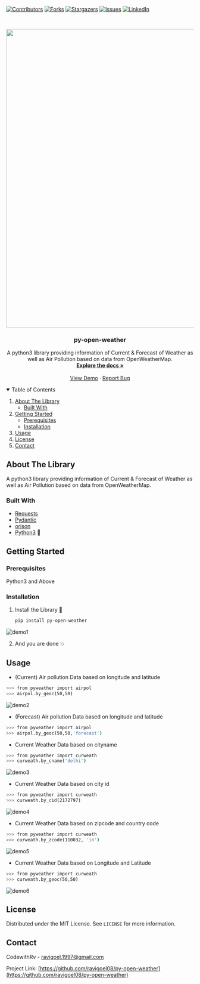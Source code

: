 <!-- PROJECT SHIELDS -->
<!--
*** I'm using markdown "reference style" links for readability.
*** Reference links are enclosed in brackets [ ] instead of parentheses ( ).
*** See the bottom of this document for the declaration of the reference variables
*** for contributors-url, forks-url, etc. This is an optional, concise syntax you may use.
*** https://www.markdownguide.org/basic-syntax/#reference-style-links
-->
[![Contributors][contributors-shield]][contributors-url]
[![Forks][forks-shield]][forks-url]
[![Stargazers][stars-shield]][stars-url]
[![Issues][issues-shield]][issues-url]
[![LinkedIn][linkedin-shield]][linkedin-url]


<!-- PROJECT LOGO -->
<br />
<p align="center">
    <img src="assets/Samarkan.png" width="800" />
  
  <h3 align="center">py-open-weather</h3>
  
  <p align="center">
    A python3 library providing information of Current & Forecast of Weather as well as Air Pollution based on data from OpenWeatherMap.
    <br />
    <a href="https://github.com/ravigoel08/py-open-weather"><strong>Explore the docs »</strong></a>
    <br />
    <br />
    <a href="https://github.com/ravigoel08/py-open-weather/blob/master/assets/">View Demo</a>
    ·
    <a href="https://github.com/ravigoel08/py-open-weather/issues">Report Bug</a>
  </p>
</p>


<!-- TABLE OF CONTENTS -->
<details open="open">
  <summary>Table of Contents</summary>
  <ol>
    <li>
      <a href="#about-the-package">About The Library</a>
      <ul>
        <li><a href="#built-with">Built With</a></li>
      </ul>
    </li>
    <li>
      <a href="#getting-started">Getting Started</a>
      <ul>
        <li><a href="#prerequisites">Prerequisites</a></li>
        <li><a href="#installation">Installation</a></li>
      </ul>
    </li>
    <li><a href="#usage">Usage</a></li>
    <li><a href="#license">License</a></li>
    <li><a href="#contact">Contact</a></li>
  </ol>
</details>



<!-- ABOUT THE PROJECT -->
## About The Library


A python3 library providing information of Current & Forecast of Weather as well as Air Pollution based on data from OpenWeatherMap.

### Built With 

* [Requests](https://requests.readthedocs.io/en/master/)
* [Pydantic](https://pydantic-docs.helpmanual.io/)
* [orjson](https://pypi.org/project/orjson/)
* [Python3](https://www.python.org/) :snake:



<!-- GETTING STARTED -->
## Getting Started 


### Prerequisites 

Python3 and Above

### Installation 

1. Install the Library :eyes:
   ```sh
   pip install py-open-weather
   ```
![demo1](assets/demo1.gif)

2. And you are done :boom:



<!-- USAGE EXAMPLES -->
## Usage 
* (Current) Air pollution Data based on longitude and latitude 

```sh
>>> from pyweather import airpol
>>> airpol.by_geoc(50,50)
```
![demo2](assets/demo2.gif)

* (Forecast) Air pollution Data based on longitude and latitude 
```sh
>>> from pyweather import airpol
>>> airpol.by_geoc(50,50,'forecast')
```

* Current Weather Data based on cityname
```sh
>>> from pyweather import curweath
>>> curweath.by_cname('delhi')
```
![demo3](assets/demo3.gif)

* Current Weather Data based on city id
```sh
>>> from pyweather import curweath
>>> curweath.by_cid(2172797)
```
![demo4](assets/demo4.gif)

* Current Weather Data based on zipcode and country code
```sh
>>> from pyweather import curweath
>>> curweath.by_zcode(110032, 'in')
```
![demo5](assets/demo5.gif)

* Current Weather Data based on Longitude and Latitude
```sh
>>> from pyweather import curweath
>>> curweath.by_geoc(50,50)
```
![demo6](assets/demo6.gif)




<!-- LICENSE -->
## License 

Distributed under the MIT License. See `LICENSE` for more information.



<!-- CONTACT -->
## Contact

CodewithRv - ravigoel.1997@gmail.com

Project Link: [https://github.com/ravigoel08/py-open-weather](https://github.com/ravigoel08/py-open-weather)




<!-- MARKDOWN LINKS & IMAGES -->
<!-- https://www.markdownguide.org/basic-syntax/#reference-style-links -->


[contributors-url]: https://github.com/ravigoel08/py-open-weather/graphs/contributors
[forks-url]: https://github.com/ravigoel08/py-open-weather/network/members
[stars-url]: https://github.com/ravigoel08/py-open-weather/stargazers
[issues-url]: https://github.com/ravigoel08/py-open-weather/issues
[linkedin-url]: https://www.linkedin.com/in/ravi-goyal52/
[contributors-shield]: https://img.shields.io/github/contributors/ravigoel08/py-open-weather?style=for-the-badge
[issues-shield]: https://img.shields.io/github/issues/ravigoel08/py-open-weather?style=for-the-badge
[forks-shield]: https://img.shields.io/github/forks/ravigoel08/py-open-weather?style=for-the-badge
[stars-shield]: https://img.shields.io/github/stars/ravigoel08/py-open-weather?style=for-the-badge
[linkedin-shield]: https://img.shields.io/badge/-LinkedIn-black.svg?style=for-the-badge&logo=linkedin&colorB=555
